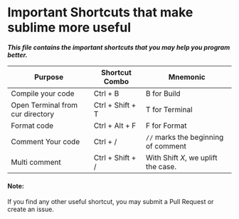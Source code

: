 # Important Shortcuts that make sublime more useful

***This file contains the important shortcuts that you may help you program better.***

|Purpose						 |Shortcut Combo  |Mnemonic		 |
|--------------------------------|----------------|--------------|
|Compile your code 				 |Ctrl + B 		  |B for Build	 |
|Open Terminal from cur directory|Ctrl + Shift + T|T for Terminal|
|Format code 					 |Ctrl + Alt + F  |F for Format  |
|Comment Your code 				 | Ctrl + /		  |`//` marks the beginning of comment|
|Multi comment 					 |Ctrl + Shift + /| With Shift *X*, we uplift the case.|

#### Note:
If you find any other useful shortcut, you may submit a Pull Request or create an issue.